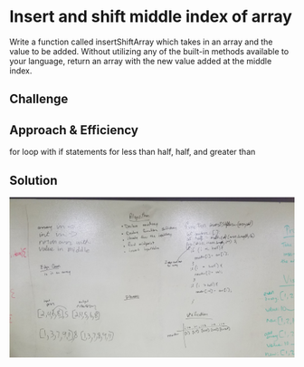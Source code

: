# Insert and shift middle index of array
Write a function called insertShiftArray which takes in an array and the value to be added. Without utilizing any of the built-in methods available to your language, return an array with the new value added at the middle index.

## Challenge
<!-- Description of the challenge -->

## Approach & Efficiency
for loop with if statements for less than half, half, and greater than

## Solution
![](./assets/array_shift.jpg)